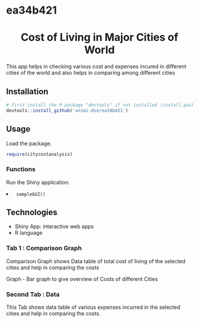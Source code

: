 # ea34b421

<h1 align="center">Cost of Living in Major Cities of World </h1>
<p> This app helps in checking various cost and expenses incured in different cities of the world and also helps in comparing among different cities 
<br>
  

<h2> Installation</h2>

```R
# first install the R package "devtools" if not installed (install.packages("devtools")
devtools::install_github('unimi-dse/ea34b421')
```

<h2> Usage</h2>
<p> Load the package. </p>

```R
require(citycostanalysis)
```


<h3> Functions </h3>
<p> Run the Shiny  application. </p>
<li><code> sampleGUI() </code></li>


<h2> Technologies </h2>

- Shiny App: interactive web apps
- R language


<h3> Tab 1 : Comparison Graph </h3>

<p> Comparison Graph shows
Data table of total cost of living of the selected cities and help in comparing the costs

Graph - Bar graph to give overview of Costs of different Cities








<h3> Second Tab : Data </h3>

<p> This Tab shows  data table of various expenses incurred in the selected cities and help in comparing the costs.
</p>

